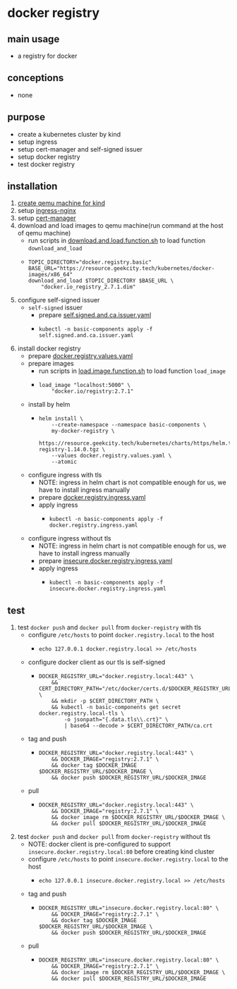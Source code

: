 # docker registry

## main usage

* a registry for docker

## conceptions

* none

## purpose

* create a kubernetes cluster by kind
* setup ingress
* setup cert-manager and self-signed issuer
* setup docker registry
* test docker registry

## installation

1. [create qemu machine for kind](../create.qemu.machine.for.kind.md)
2. setup [ingress-nginx](ingress.nginx.md)
3. setup [cert-manager](cert.manager.md)
4. download and load images to qemu machine(run command at the host of qemu machine)
    * run scripts
      in [download.and.load.function.sh](../resources/create.qemu.machine.for.kind/download.and.load.function.sh.md) to
      load function `download_and_load`
    * ```shell
      TOPIC_DIRECTORY="docker.registry.basic"
      BASE_URL="https://resource.geekcity.tech/kubernetes/docker-images/x86_64"
      download_and_load $TOPIC_DIRECTORY $BASE_URL \
          "docker.io_registry_2.7.1.dim"
      ```
5. configure self-signed issuer
    * `self-signed` issuer
        + prepare [self.signed.and.ca.issuer.yaml](resources/cert.manager/self.signed.and.ca.issuer.yaml.md)
        + ```shell
          kubectl -n basic-components apply -f self.signed.and.ca.issuer.yaml
          ```
6. install docker registry
    * prepare [docker.registry.values.yaml](resources/docker.registry/docker.registry.values.yaml.md)
    * prepare images
        + run scripts in [load.image.function.sh](../resources/load.image.function.sh.md) to load function `load_image`
        + ```shell
          load_image "localhost:5000" \
              "docker.io/registry:2.7.1"
          ```
    * install by helm
        + ```shell
          helm install \
              --create-namespace --namespace basic-components \
              my-docker-registry \
              https://resource.geekcity.tech/kubernetes/charts/https/helm.twun.io/docker-registry-1.14.0.tgz \
              --values docker.registry.values.yaml \
              --atomic
          ```
    * configure ingress with tls
        + NOTE: ingress in helm chart is not compatible enough for us, we have to install ingress manually
        + prepare [docker.registry.ingress.yaml](resources/docker.registry/docker.registry.ingress.yaml.md)
        + apply ingress
            * ```shell
              kubectl -n basic-components apply -f docker.registry.ingress.yaml
              ```
    * configure ingress without tls
        + NOTE: ingress in helm chart is not compatible enough for us, we have to install ingress manually
        + prepare [insecure.docker.registry.ingress.yaml](
          resources/docker.registry/insecure.docker.registry.ingress.yaml.md)
        + apply ingress
            * ```shell
              kubectl -n basic-components apply -f insecure.docker.registry.ingress.yaml
              ```

## test

1. test `docker push` and `docker pull` from `docker-registry` with tls
    * configure `/etc/hosts` to point `docker.registry.local` to the host
        + ```shell
          echo 127.0.0.1 docker.registry.local >> /etc/hosts
          ```
    * configure docker client as our tls is self-signed
        + ```shell
          DOCKER_REGISTRY_URL="docker.registry.local:443" \
              && CERT_DIRECTORY_PATH="/etc/docker/certs.d/$DOCKER_REGISTRY_URL" \
              && mkdir -p $CERT_DIRECTORY_PATH \
              && kubectl -n basic-components get secret docker.registry.local-tls \
                  -o jsonpath="{.data.tls\\.crt}" \
                  | base64 --decode > $CERT_DIRECTORY_PATH/ca.crt
          ```
    * tag and push
        + ```shell
          DOCKER_REGISTRY_URL="docker.registry.local:443" \
              && DOCKER_IMAGE="registry:2.7.1" \
              && docker tag $DOCKER_IMAGE $DOCKER_REGISTRY_URL/$DOCKER_IMAGE \
              && docker push $DOCKER_REGISTRY_URL/$DOCKER_IMAGE
          ```
    * pull
        + ```shell
          DOCKER_REGISTRY_URL="docker.registry.local:443" \
              && DOCKER_IMAGE="registry:2.7.1" \
              && docker image rm $DOCKER_REGISTRY_URL/$DOCKER_IMAGE \
              && docker pull $DOCKER_REGISTRY_URL/$DOCKER_IMAGE
          ```
2. test `docker push` and `docker pull` from `docker-registry` without tls
    * NOTE: docker client is pre-configured to support `insecure.docker.registry.local:80` before creating kind cluster
    * configure `/etc/hosts` to point `insecure.docker.registry.local` to the host
        + ```shell
          echo 127.0.0.1 insecure.docker.registry.local >> /etc/hosts
          ```
    * tag and push
        + ```shell
          DOCKER_REGISTRY_URL="insecure.docker.registry.local:80" \
              && DOCKER_IMAGE="registry:2.7.1" \
              && docker tag $DOCKER_IMAGE $DOCKER_REGISTRY_URL/$DOCKER_IMAGE \
              && docker push $DOCKER_REGISTRY_URL/$DOCKER_IMAGE
          ```
    * pull
        + ```shell
          DOCKER_REGISTRY_URL="insecure.docker.registry.local:80" \
              && DOCKER_IMAGE="registry:2.7.1" \
              && docker image rm $DOCKER_REGISTRY_URL/$DOCKER_IMAGE \
              && docker pull $DOCKER_REGISTRY_URL/$DOCKER_IMAGE
          ```
